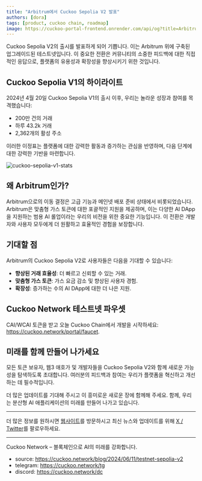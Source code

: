 ```yaml
---
title: "Arbitrum에서 Cuckoo Sepolia V2 발표"
authors: [dora]
tags: [product, cuckoo chain, roadmap]
image: https://cuckoo-portal-frontend.onrender.com/api/og?title=Arbitrum에서 Cuckoo Sepolia V2 발표
---
```

Cuckoo Sepolia V2의 출시를 발표하게 되어 기쁩니다. 이는 Arbitrum 위에 구축된 업그레이드된 테스트넷입니다. 이 중요한 전환은 커뮤니티의 소중한 피드백에 대한 직접적인 응답으로, 플랫폼의 유용성과 확장성을 향상시키기 위한 것입니다.

## Cuckoo Sepolia V1의 하이라이트

2024년 4월 20일 Cuckoo Sepolia V1의 출시 이후, 우리는 놀라운 성장과 참여를 목격했습니다:
- 200만 건의 거래
- 하루 43.2k 거래
- 2,362개의 활성 주소

이러한 이정표는 플랫폼에 대한 강력한 활동과 증가하는 관심을 반영하며, 다음 단계에 대한 강력한 기반을 마련합니다.

![cuckoo-sepolia-v1-stats](https://cuckoo-network.b-cdn.net/cuckoo-sepolia-v1-stats.webp "cuckoo sepolia v1 stats")

## 왜 Arbitrum인가?

Arbitrum으로의 이동 결정은 고급 기능과 메인넷 배포 준비 상태에서 비롯되었습니다. Arbitrum은 맞춤형 가스 토큰에 대한 포괄적인 지원을 제공하며, 이는 다양한 AI DApp을 지원하는 범용 AI 롤업이라는 우리의 비전을 위한 중요한 기능입니다. 이 전환은 개발자와 사용자 모두에게 더 원활하고 효율적인 경험을 보장합니다.

## 기대할 점

Arbitrum의 Cuckoo Sepolia V2로 사용자들은 다음을 기대할 수 있습니다:
- **향상된 거래 효율성**: 더 빠르고 신뢰할 수 있는 거래.
- **맞춤형 가스 토큰**: 가스 요금 감소 및 향상된 사용자 경험.
- **확장성**: 증가하는 수의 AI DApp에 대한 더 나은 지원.

## Cuckoo Network 테스트넷 파우셋

CAI/WCAI 토큰을 받고 오늘 Cuckoo Chain에서 개발을 시작하세요: https://cuckoo.network/portal/faucet.

## 미래를 함께 만들어 나가세요

모든 토큰 보유자, 웹3 애호가 및 개발자들을 Cuckoo Sepolia V2와 함께 새로운 가능성을 탐색하도록 초대합니다. 여러분의 피드백과 참여는 우리가 플랫폼을 혁신하고 개선하는 데 필수적입니다.

더 많은 업데이트를 기대해 주시고 이 흥미로운 새로운 장에 함께해 주세요. 함께, 우리는 분산형 AI 애플리케이션의 미래를 만들어 나가고 있습니다.

---

더 많은 정보를 원하시면 [웹사이트](https://cuckoo.network)를 방문하시고 최신 뉴스와 업데이트를 위해 [X / Twitter](https://cuckoo.network/x)를 팔로우하세요.

---

Cuckoo Network – 블록체인으로 AI의 미래를 강화합니다.

- source: https://cuckoo.network/blog/2024/06/11/testnet-sepolia-v2
- telegram: https://cuckoo.network/tg
- discord: https://cuckoo.network/dc
